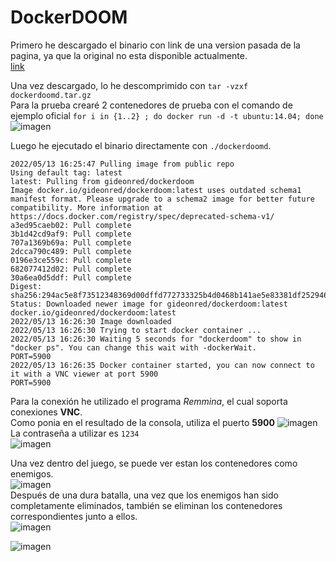 # DockerDOOM
Primero he descargado el binario con link de una version pasada de la pagina, ya que la original no esta disponible actualmente. <br>
[link](https://web.archive.org/web/20160310005603/https://gideonred.com/bins/dockerdoomd.tar.gz)

Una vez descargado, lo he descomprimido con ```tar -vzxf dockerdoomd.tar.gz``` <br>
Para la prueba crearé 2 contenedores de prueba con el comando de ejemplo oficial ```for i in {1..2} ; do docker run -d -t ubuntu:14.04; done``` <br>
![imagen](https://user-images.githubusercontent.com/91600940/168313001-b2d12a38-3b75-41f0-bff0-37ee1f6a1f15.png)



Luego he ejecutado el binario directamente con ```./dockerdoomd```.
```
2022/05/13 16:25:47 Pulling image from public repo
Using default tag: latest
latest: Pulling from gideonred/dockerdoom
Image docker.io/gideonred/dockerdoom:latest uses outdated schema1 manifest format. Please upgrade to a schema2 image for better future compatibility. More information at https://docs.docker.com/registry/spec/deprecated-schema-v1/
a3ed95caeb02: Pull complete 
3b1d42cd9af9: Pull complete 
707a1369b69a: Pull complete 
2dcca790c489: Pull complete 
0196e3ce559c: Pull complete 
682077412d02: Pull complete 
30a6ea0d5ddf: Pull complete 
Digest: sha256:294ac5e8f73512348369d00dffd772733325b4d0468b141ae5e83381df252946
Status: Downloaded newer image for gideonred/dockerdoom:latest
docker.io/gideonred/dockerdoom:latest
2022/05/13 16:26:30 Image downloaded
2022/05/13 16:26:30 Trying to start docker container ...
2022/05/13 16:26:30 Waiting 5 seconds for "dockerdoom" to show in "docker ps". You can change this wait with -dockerWait.
PORT=5900
2022/05/13 16:26:35 Docker container started, you can now connect to it with a VNC viewer at port 5900
PORT=5900
```

Para la conexión he utilizado el programa *Remmina*, el cual soporta conexiones **VNC**.<br>
Como ponia en el resultado de la consola, utiliza el puerto **5900**
![imagen](https://user-images.githubusercontent.com/91600940/168309717-d3c4742f-f8c9-40cd-8a6a-c833ae57baf0.png) <br>
La contraseña a utilizar es ```1234``` <br>
![imagen](https://user-images.githubusercontent.com/91600940/168310245-1a7e5e8b-3fe6-455b-996b-a4687ec1e05a.png)

Una vez dentro del juego, se puede ver estan los contenedores como enemigos. <br>
![imagen](https://user-images.githubusercontent.com/91600940/168313711-a8d2a71f-293e-449e-9125-2712984cefd1.png) <br>
Después de una dura batalla, una vez que los enemigos han sido completamente eliminados, también se eliminan los contenedores correspondientes junto a ellos. <br>
![imagen](https://user-images.githubusercontent.com/91600940/168314683-c9983399-4d1a-42ce-ac1b-e438458ac4e1.png)

![imagen](https://user-images.githubusercontent.com/91600940/168314254-13ec0dc5-b473-4541-93b5-579858e1b874.png)



